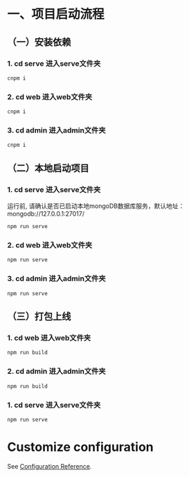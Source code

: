 # 一、项目启动流程

## （一）安装依赖
### 1. cd serve 进入serve文件夹
```
cnpm i
```
### 2. cd web 进入web文件夹
```
cnpm i
```
### 3. cd admin 进入admin文件夹
```
cnpm i
```
## （二）本地启动项目
### 1. cd serve 进入serve文件夹
运行前, 请确认是否已启动本地mongoDB数据库服务，默认地址：mongodb://127.0.0.1:27017/
```
npm run serve
```
### 2. cd web 进入web文件夹
```
npm run serve
```
### 3. cd admin 进入admin文件夹
```
npm run serve
```
## （三）打包上线
### 1. cd web 进入web文件夹
```
npm run build
```
### 2. cd admin 进入admin文件夹
```
npm run build
```
### 1. cd serve 进入serve文件夹
```
npm run serve
```
# Customize configuration
See [Configuration Reference](https://cli.vuejs.org/config/).
